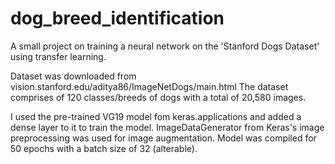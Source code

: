 # dog_breed_identification

A small project on training a neural network on the 'Stanford Dogs Dataset' using transfer learning.

Dataset was downloaded from vision.stanford.edu/aditya86/ImageNetDogs/main.html
The dataset comprises of 120 classes/breeds of dogs with a total of 20,580 images.

I used the pre-trained VG19 model fom keras.applications and added a dense layer to it to train the model. ImageDataGenerator from Keras's image preprocessing was used for image augmentation. Model was compiled for 50 epochs with a batch size of 32 (alterable).


